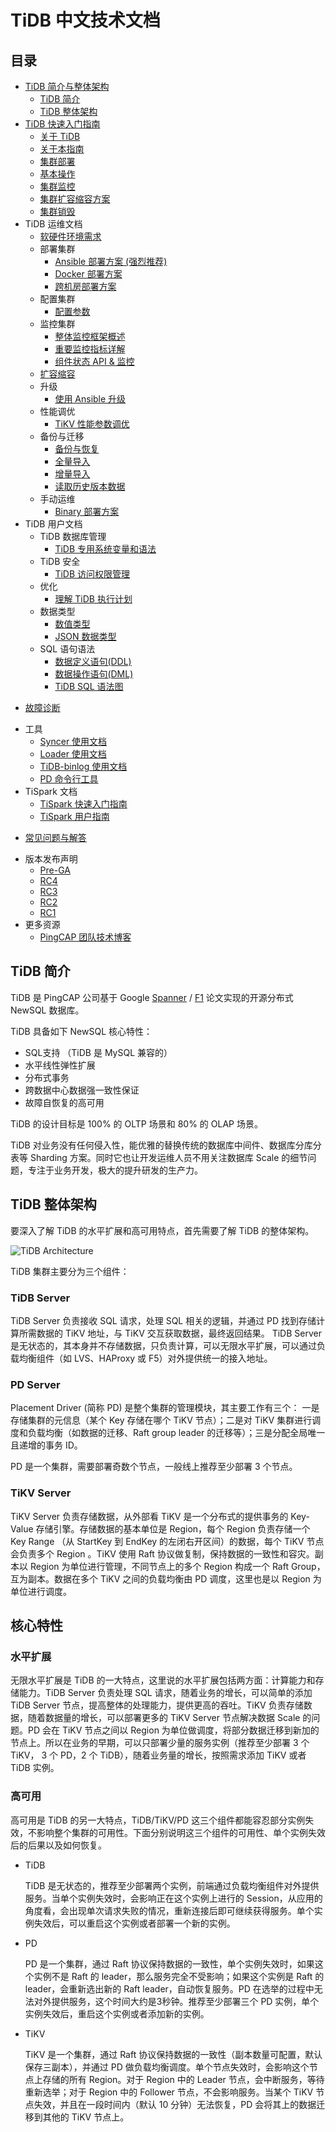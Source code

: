 # TiDB 中文技术文档

## 目录

+ [TiDB 简介与整体架构](overview.md)
  - [TiDB 简介](overview.md#tidb-简介)
  - [TiDB 整体架构](overview.md#tidb-整体架构)
+ [TiDB 快速入门指南](QUICKSTART.md)
  - [关于 TiDB](QUICKSTART.md#关于-tidb)
  - [关于本指南](QUICKSTART.md#关于本指南)
  - [集群部署](QUICKSTART.md#tidb-集群部署)
  - [基本操作](QUICKSTART.md#tidb-基本操作)
  - [集群监控](QUICKSTART.md#tidb-集群监控)
  - [集群扩容缩容方案](QUICKSTART.md#tidb-集群扩容缩容方案)
  - [集群销毁](QUICKSTART.md#集群销毁)
+ TiDB 运维文档
  - [软硬件环境需求](op-guide/recommendation.md)
  + 部署集群
    - [Ansible 部署方案 (强烈推荐)](op-guide/ansible-deployment.md)
    - [Docker 部署方案](op-guide/docker-deployment.md)
    - [跨机房部署方案](op-guide/location-awareness.md)
  + 配置集群
    - [配置参数](op-guide/configuration.md)
  + 监控集群
    - [整体监控框架概述](op-guide/monitor-overview.md)
    - [重要监控指标详解](op-guide/dashboard-overview-info.md)
    - [组件状态 API & 监控](op-guide/monitor.md)
  - [扩容缩容](op-guide/horizontal-scale.md)
  + 升级
    - [使用 Ansible 升级](op-guide/ansible-deployment.md)
  + 性能调优
    - [TiKV 性能参数调优](op-guide/tune-tikv.md)
  + 备份与迁移
    - [备份与恢复](op-guide/backup-restore.md)
    - [全量导入](op-guide/migration.md#使用-mydumperloader-全量导入数据)
    - [增量导入](op-guide/migration.md#使用-syncer-增量导入数据)
    - [读取历史版本数据](op-guide/history-read.md)
  + 手动运维
    - [Binary 部署方案](op-guide/binary-deployment.md)
+ TiDB 用户文档
  + TiDB 数据库管理
    - [TiDB 专用系统变量和语法](sql/tidb-specific.md)
  + TiDB 安全
    - [TiDB 访问权限管理](sql/privilege.md)
  + 优化
    - [理解 TiDB 执行计划](sql/understanding-the-query-execution-plan.md)
  + 数据类型
    - [数值类型](sql/datatype.md#数值类型)
    - [JSON 数据类型](sql/json-functions-generated-column.md)
  + SQL 语句语法
    - [数据定义语句(DDL)](sql/ddl.md)
    - [数据操作语句(DML)](sql/dml.md)
    - [TiDB SQL 语法图](https://pingcap.github.io/sqlgram/)
- [故障诊断](trouble-shooting.md)
+ 工具
  - [Syncer 使用文档](tools/syncer.md)
  - [Loader 使用文档](tools/loader.md)
  - [TiDB-binlog 使用文档](op-guide/tidb-binlog.md)
  - [PD 命令行工具](op-guide/pd-control.md)
+ TiSpark 文档
  - [TiSpark 快速入门指南](op-guide/tispark-quick-start-guide.md)
  - [TiSpark 用户指南](op-guide/tispark-user-guide.md)
- [常见问题与解答](FAQ.md)
+ 版本发布声明
  - [Pre-GA](releases/prega.md)
  - [RC4](releases/rc4.md)
  - [RC3](releases/rc3.md)
  - [RC2](releases/rc2.md)
  - [RC1](releases/rc1.md)
+ 更多资源
  - [PingCAP 团队技术博客](https://pingcap.com/bloglist-zh.html)

## TiDB 简介

TiDB 是 PingCAP 公司基于 Google [Spanner](http://research.google.com/archive/spanner.html) / [F1](http://research.google.com/pubs/pub41344.html) 论文实现的开源分布式 NewSQL 数据库。

TiDB 具备如下 NewSQL 核心特性：

* SQL支持 （TiDB 是 MySQL 兼容的）
* 水平线性弹性扩展
* 分布式事务
* 跨数据中心数据强一致性保证
* 故障自恢复的高可用

TiDB 的设计目标是 100% 的 OLTP 场景和 80% 的 OLAP 场景。

TiDB 对业务没有任何侵入性，能优雅的替换传统的数据库中间件、数据库分库分表等 Sharding 方案。同时它也让开发运维人员不用关注数据库 Scale 的细节问题，专注于业务开发，极大的提升研发的生产力。

## TiDB 整体架构

要深入了解 TiDB 的水平扩展和高可用特点，首先需要了解 TiDB 的整体架构。

![TiDB Architecture](media/tidb-architecture.png)

TiDB 集群主要分为三个组件：

### TiDB Server

TiDB Server 负责接收 SQL 请求，处理 SQL 相关的逻辑，并通过 PD 找到存储计算所需数据的 TiKV 地址，与 TiKV 交互获取数据，最终返回结果。
TiDB Server 是无状态的，其本身并不存储数据，只负责计算，可以无限水平扩展，可以通过负载均衡组件（如 LVS、HAProxy 或 F5）对外提供统一的接入地址。

### PD Server

Placement Driver (简称 PD) 是整个集群的管理模块，其主要工作有三个： 一是存储集群的元信息（某个 Key 存储在哪个 TiKV 节点）；二是对 TiKV 集群进行调度和负载均衡（如数据的迁移、Raft group leader 的迁移等）；三是分配全局唯一且递增的事务 ID。

PD 是一个集群，需要部署奇数个节点，一般线上推荐至少部署 3 个节点。

### TiKV Server

TiKV Server 负责存储数据，从外部看 TiKV 是一个分布式的提供事务的 Key-Value 存储引擎。存储数据的基本单位是 Region，每个 Region 负责存储一个 Key Range （从 StartKey 到 EndKey 的左闭右开区间）的数据，每个 TiKV 节点会负责多个 Region 。TiKV 使用 Raft 协议做复制，保持数据的一致性和容灾。副本以 Region 为单位进行管理，不同节点上的多个 Region 构成一个 Raft Group，互为副本。数据在多个 TiKV 之间的负载均衡由 PD 调度，这里也是以 Region 为单位进行调度。

## 核心特性

### 水平扩展

无限水平扩展是 TiDB 的一大特点，这里说的水平扩展包括两方面：计算能力和存储能力。TiDB Server 负责处理 SQL 请求，随着业务的增长，可以简单的添加 TiDB Server 节点，提高整体的处理能力，提供更高的吞吐。TiKV 负责存储数据，随着数据量的增长，可以部署更多的 TiKV Server 节点解决数据 Scale 的问题。PD 会在 TiKV 节点之间以 Region 为单位做调度，将部分数据迁移到新加的节点上。所以在业务的早期，可以只部署少量的服务实例（推荐至少部署 3 个 TiKV， 3 个 PD，2 个 TiDB），随着业务量的增长，按照需求添加 TiKV 或者 TiDB 实例。

### 高可用

高可用是 TiDB 的另一大特点，TiDB/TiKV/PD 这三个组件都能容忍部分实例失效，不影响整个集群的可用性。下面分别说明这三个组件的可用性、单个实例失效后的后果以及如何恢复。

+   TiDB

    TiDB 是无状态的，推荐至少部署两个实例，前端通过负载均衡组件对外提供服务。当单个实例失效时，会影响正在这个实例上进行的 Session，从应用的角度看，会出现单次请求失败的情况，重新连接后即可继续获得服务。单个实例失效后，可以重启这个实例或者部署一个新的实例。

+   PD

    PD 是一个集群，通过 Raft 协议保持数据的一致性，单个实例失效时，如果这个实例不是 Raft 的 leader，那么服务完全不受影响；如果这个实例是 Raft 的 leader，会重新选出新的 Raft leader，自动恢复服务。PD 在选举的过程中无法对外提供服务，这个时间大约是3秒钟。推荐至少部署三个 PD 实例，单个实例失效后，重启这个实例或者添加新的实例。

+   TiKV

    TiKV 是一个集群，通过 Raft 协议保持数据的一致性（副本数量可配置，默认保存三副本），并通过 PD 做负载均衡调度。单个节点失效时，会影响这个节点上存储的所有 Region。对于 Region 中的 Leader 节点，会中断服务，等待重新选举；对于 Region 中的 Follower 节点，不会影响服务。当某个 TiKV 节点失效，并且在一段时间内（默认 10 分钟）无法恢复，PD 会将其上的数据迁移到其他的 TiKV 节点上。
